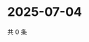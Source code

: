 # 2025-07-04

共 0 条

<!-- BEGIN ZHIHUVIDEO -->
<!-- 最后更新时间 Fri Jul 04 2025 10:44:58 GMT+0800 (China Standard Time) -->

<!-- END ZHIHUVIDEO -->
